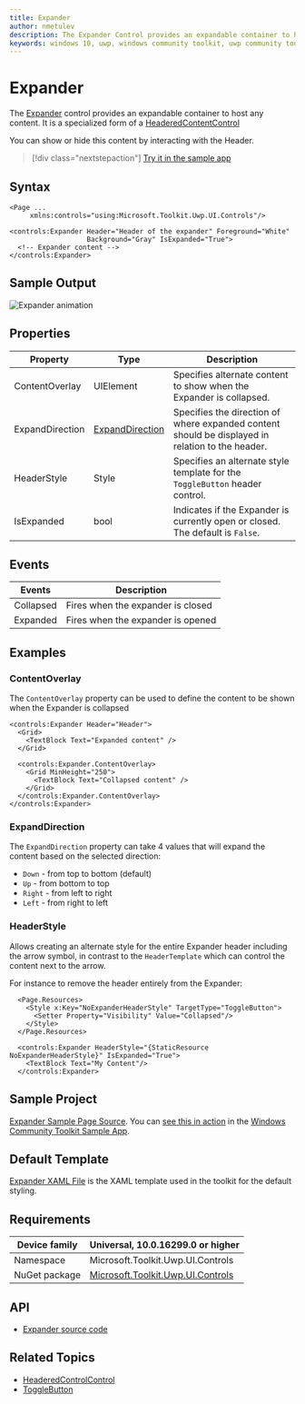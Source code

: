 ```yaml
---
title: Expander
author: nmetulev
description: The Expander Control provides an expandable container to host any content.
keywords: windows 10, uwp, windows community toolkit, uwp community toolkit, uwp toolkit, Expander, xaml Control, xaml
---
```


# Expander

The [Expander](/dotnet/api/microsoft.toolkit.uwp.ui.controls.expander) control provides an expandable container to host any content.  It is a specialized form of a [HeaderedContentControl](HeaderedContentControl.md)

You can show or hide this content by interacting with the Header.

> [!div class="nextstepaction"]
> [Try it in the sample app](uwpct://Controls?sample=Expander)

## Syntax

```xaml
<Page ...
     xmlns:controls="using:Microsoft.Toolkit.Uwp.UI.Controls"/>

<controls:Expander Header="Header of the expander" Foreground="White"
                   Background="Gray" IsExpanded="True">
  <!-- Expander content -->
</controls:Expander>
```

## Sample Output

![Expander animation](../resources/images/Controls/Expander.gif)

## Properties

| Property | Type | Description |
| -- | -- | -- |
| ContentOverlay | UIElement | Specifies alternate content to show when the Expander is collapsed. |
| ExpandDirection | [ExpandDirection](/dotnet/api/microsoft.toolkit.uwp.ui.controls.expanddirection) | Specifies the direction of where expanded content should be displayed in relation to the header. |
| HeaderStyle | Style | Specifies an alternate style template for the `ToggleButton` header control. |
| IsExpanded | bool | Indicates if the Expander is currently open or closed.  The default is `False`. |

## Events

| Events | Description |
| -- | -- |
| Collapsed | Fires when the expander is closed |
| Expanded | Fires when the expander is opened |

## Examples

### ContentOverlay

The `ContentOverlay` property can be used to define the content to be shown when the Expander is collapsed

```xaml
<controls:Expander Header="Header">
  <Grid>
    <TextBlock Text="Expanded content" />
  </Grid>

  <controls:Expander.ContentOverlay>
    <Grid MinHeight="250">
      <TextBlock Text="Collapsed content" />
    </Grid>
  </controls:Expander.ContentOverlay>
</controls:Expander>
```

### ExpandDirection

The `ExpandDirection` property can take 4 values that will expand the content based on the selected direction:

* `Down` - from top to bottom (default)
* `Up` - from bottom to top
* `Right` - from left to right
* `Left` - from right to left

### HeaderStyle

Allows creating an alternate style for the entire Expander header including the arrow symbol, in contrast to the `HeaderTemplate` which can control the content next to the arrow.

For instance to remove the header entirely from the Expander:

```xaml
  <Page.Resources>
    <Style x:Key="NoExpanderHeaderStyle" TargetType="ToggleButton">
      <Setter Property="Visibility" Value="Collapsed"/>
    </Style>
  </Page.Resources>

  <controls:Expander HeaderStyle="{StaticResource NoExpanderHeaderStyle}" IsExpanded="True">
    <TextBlock Text="My Content"/>
  </controls:Expander>
```

## Sample Project

[Expander Sample Page Source](https://github.com/windows-toolkit/WindowsCommunityToolkit/tree/rel/7.0.0/Microsoft.Toolkit.Uwp.SampleApp/SamplePages/Expander). You can [see this in action](uwpct://Controls?sample=Expander) in the [Windows Community Toolkit Sample App](https://aka.ms/windowstoolkitapp).

## Default Template

[Expander XAML File](https://github.com/windows-toolkit/WindowsCommunityToolkit/blob/rel/7.0.0/Microsoft.Toolkit.Uwp.UI.Controls/Expander/Expander.xaml) is the XAML template used in the toolkit for the default styling.

## Requirements

| Device family | Universal, 10.0.16299.0 or higher |
| -- | -- |
| Namespace | Microsoft.Toolkit.Uwp.UI.Controls |
| NuGet package | [Microsoft.Toolkit.Uwp.UI.Controls](https://www.nuget.org/packages/Microsoft.Toolkit.Uwp.UI.Controls/) |

## API

* [Expander source code](https://github.com/windows-toolkit/WindowsCommunityToolkit/tree/rel/7.0.0/Microsoft.Toolkit.Uwp.UI.Controls.Layout/Expander)

## Related Topics

* [HeaderedControlControl](HeaderedContentControl.md)
* [ToggleButton](/uwp/api/Windows.UI.Xaml.Controls.Primitives.ToggleButton)
